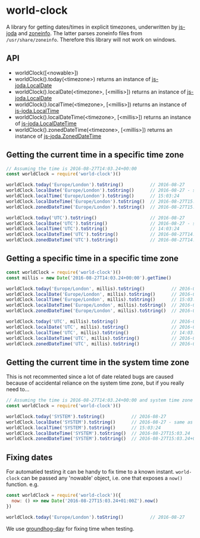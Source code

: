# world-clock
A library for getting dates/times in explicit timezones, underwritten by [js-joda](https://github.com/js-joda/js-joda) and [zoneinfo](https://github.com/gsmcwhirter/node-zoneinfo). The latter parses zoneinfo files from ```/usr/share/zoneinfo```. Therefore this library will not work on windows.

## API
* worldClock([&lt;nowable&gt;])
* worldClock().today(&lt;timezone&gt;) returns an instance of [js-joda.LocalDate](https://js-joda.github.io/js-joda/esdoc/class/src/LocalDate.js~LocalDate.html)
* worldClock().localDate(&lt;timezone&gt;, [&lt;millis&gt;]) returns an instance of [js-joda.LocalDate](https://js-joda.github.io/js-joda/esdoc/class/src/LocalDate.js~LocalDate.html)
* worldClock().localTime(&lt;timezone&gt;, [&lt;millis&gt;]) returns an instance of [js-joda.LocalTime](https://js-joda.github.io/js-joda/esdoc/class/src/LocalTime.js~LocalTime.html)
* worldClock().localDateTime(&lt;timezone&gt;, [&lt;millis&gt;]) returns an instance of [js-joda.LocalDateTime](https://js-joda.github.io/js-joda/esdoc/class/src/LocalDateTime.js~LocalDateTime.html)
* worldClock().zonedDateTime(&lt;timezone&gt;, [&lt;millis&gt;]) returns an instance of [js-joda.ZonedDateTime](https://js-joda.github.io/js-joda/esdoc/class/src/ZonedDateTime.js~ZonedDateTime.html)

## Getting the current time in a specific time zone
```js
// Assuming the time is 2016-08-27T14:03.24+00:00
const worldClock = require('world-clock')()

worldClock.today('Europe/London').toString()          // 2016-08-27
worldClock.localDate('Europe/London').toString()      // 2016-08-27 - same as today
worldClock.localTime('Europe/London').toString()      // 15:03:24
worldClock.localDateTime('Europe/London').toString()  // 2016-08-27T15:03.24
worldClock.zonedDateTime('Europe/London').toString()  // 2016-08-27T15:03.24+01:00

worldClock.today('UTC').toString()                    // 2016-08-27
worldClock.localDate('UTC').toString()                // 2016-08-27 - same as today
worldClock.localTime('UTC').toString()                // 14:03:24
worldClock.localDateTime('UTC').toString()            // 2016-08-27T14:03.24
worldClock.zonedDateTime('UTC').toString()            // 2016-08-27T14:03.24+00:00
```

## Getting a specific time in a specific time zone
```js
const worldClock = require('world-clock')()
const millis = new Date('2016-08-27T14:03.24+00:00').getTime()

worldClock.today('Europe/London', millis).toString()          // 2016-08-27
worldClock.localDate('Europe/London', millis).toString()      // 2016-08-27 - same as today
worldClock.localTime('Europe/London', millis).toString()      // 15:03:24
worldClock.localDateTime('Europe/London', millis).toString()  // 2016-08-27T15:03.24
worldClock.zonedDateTime('Europe/London', millis).toString()  // 2016-08-27T15:03.24+01:00

worldClock.today('UTC', millis).toString()                    // 2016-08-27
worldClock.localDate('UTC', millis).toString()                // 2016-08-27 - same as today
worldClock.localTime('UTC', millis).toString()                // 14:03:24
worldClock.localDateTime('UTC', millis).toString()            // 2016-08-27T14:03.24
worldClock.zonedDateTime('UTC', millis).toString()            // 2016-08-27T14:03.24+00:00
```

## Getting the current time in the system time zone
This is not recommented since a lot of date related bugs are caused because of accidental reliance on the system time zone, but if you really need to...
```js
// Assuming the time is 2016-08-27T14:03.24+00:00 and system time zone is Europe/London
const worldClock = require('world-clock')()

worldClock.today('SYSTEM').toString()          // 2016-08-27
worldClock.localDate('SYSTEM').toString()      // 2016-08-27 - same as today
worldClock.localTime('SYSTEM').toString()      // 15:03:24
worldClock.localDateTime('SYSTEM').toString()  // 2016-08-27T15:03.24
worldClock.zonedDateTime('SYSTEM').toString()  // 2016-08-27T15:03.24+01:00[SYSTEM]
```

## Fixing dates
For automatied testing it can be handy to fix time to a known instant. ```world-clock``` can be passed any 'nowable' object, i.e. one that exposes a ```now()``` function. e.g.
```js
const worldClock = require('world-clock')({ 
  now: () => new Date('2016-08-27T15:03.24+01:00Z').now()
})

worldClock.today('Europe/London').toString()          // 2016-08-27
```
We use [groundhog-day](https://github.com/guidesmiths/groundhog-day) for fixing time when testing.

